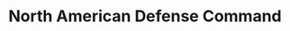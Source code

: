 ---
# This topic lives at
# https://digital.gov/topics/north-american-defense-command

slug: "north-american-defense-command"

# Topic Title
title: "North American Defense Command"

# description — keep it short and clear
summary: ""


# Weight
weight: 1

# For more information on managing topics,
# see https://github.com/GSA/digitalgov.gov/wiki
---